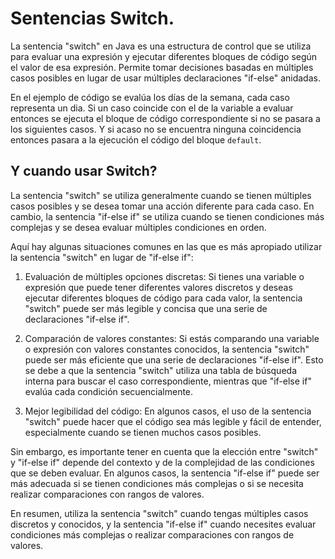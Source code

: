 # Sentencias Switch.

La sentencia "switch" en Java es una estructura de control que se utiliza para evaluar una expresión y ejecutar diferentes bloques de código según el valor de esa expresión. Permite tomar decisiones basadas en múltiples casos posibles en lugar de usar múltiples declaraciones "if-else" anidadas. 

En el ejemplo de código se evalúa los días de la semana, cada caso representa un dia. Si un caso coincide con el de la variable a evaluar entonces se ejecuta el bloque de código correspondiente si no se pasara a los siguientes casos. Y si acaso no se encuentra ninguna coincidencia entonces pasara a la ejecución el código del bloque `default`.

## Y cuando usar Switch?

La sentencia "switch" se utiliza generalmente cuando se tienen múltiples casos posibles y se desea tomar una acción diferente para cada caso. En cambio, la sentencia "if-else if" se utiliza cuando se tienen condiciones más complejas y se desea evaluar múltiples condiciones en orden. 
 
Aquí hay algunas situaciones comunes en las que es más apropiado utilizar la sentencia "switch" en lugar de "if-else if": 
 
1. Evaluación de múltiples opciones discretas: Si tienes una variable o expresión que puede tener diferentes valores discretos y deseas ejecutar diferentes bloques de código para cada valor, la sentencia "switch" puede ser más legible y concisa que una serie de declaraciones "if-else if". 
 
2. Comparación de valores constantes: Si estás comparando una variable o expresión con valores constantes conocidos, la sentencia "switch" puede ser más eficiente que una serie de declaraciones "if-else if". Esto se debe a que la sentencia "switch" utiliza una tabla de búsqueda interna para buscar el caso correspondiente, mientras que "if-else if" evalúa cada condición secuencialmente. 
 
3. Mejor legibilidad del código: En algunos casos, el uso de la sentencia "switch" puede hacer que el código sea más legible y fácil de entender, especialmente cuando se tienen muchos casos posibles. 
 
Sin embargo, es importante tener en cuenta que la elección entre "switch" y "if-else if" depende del contexto y de la complejidad de las condiciones que se deben evaluar. En algunos casos, la sentencia "if-else if" puede ser más adecuada si se tienen condiciones más complejas o si se necesita realizar comparaciones con rangos de valores. 
 
En resumen, utiliza la sentencia "switch" cuando tengas múltiples casos discretos y conocidos, y la sentencia "if-else if" cuando necesites evaluar condiciones más complejas o realizar comparaciones con rangos de valores.